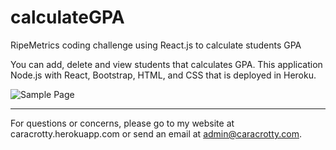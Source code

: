 # calculateGPA
RipeMetrics coding challenge using React.js to calculate students GPA

You can add, delete and view students that calculates GPA. This application Node.js with React, Bootstrap, HTML, and CSS that is deployed in Heroku.

![Sample Page](public/assets/images/sample.png)

- - -

For questions or concerns, please go to my website at caracrotty.herokuapp.com or send an email at admin@caracrotty.com.